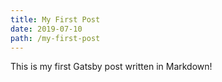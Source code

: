 ```yaml
---
title: My First Post
date: 2019-07-10
path: /my-first-post
---
```

This is my first Gatsby post written in Markdown!